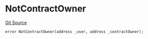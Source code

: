 # NotContractOwner
[Git Source](https://github.com/thrackle-io/tron/blob/46cb5e729fbe3c8dc7b7ecacae59ec49544d86f9/src/protocol/economic/ruleProcessor/RuleProcessorDiamondLib.sol)


```solidity
error NotContractOwner(address _user, address _contractOwner);
```

